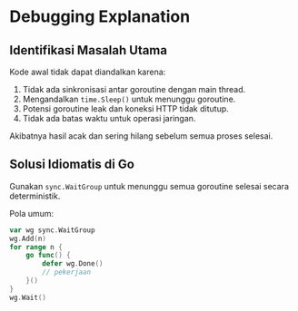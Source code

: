 # Debugging Explanation

## Identifikasi Masalah Utama
Kode awal tidak dapat diandalkan karena:
1. Tidak ada sinkronisasi antar goroutine dengan main thread.
2. Mengandalkan `time.Sleep()` untuk menunggu goroutine.
3. Potensi goroutine leak dan koneksi HTTP tidak ditutup.
4. Tidak ada batas waktu untuk operasi jaringan.

Akibatnya hasil acak dan sering hilang sebelum semua proses selesai.

## Solusi Idiomatis di Go
Gunakan `sync.WaitGroup` untuk menunggu semua goroutine selesai secara deterministik.

Pola umum:
```go
var wg sync.WaitGroup
wg.Add(n)
for range n {
    go func() {
        defer wg.Done()
        // pekerjaan
    }()
}
wg.Wait()
